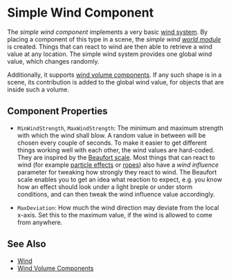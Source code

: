 # Simple Wind Component

The *simple wind component* implements a very basic [wind system](wind.md). By placing a component of this type in a scene, the *simple wind [world module](../runtime/world/world-modules.md)* is created. Things that can react to wind are then able to retrieve a wind value at any location. The simple wind system provides one global wind value, which changes randomly.

Additionally, it supports [wind volume components](wind-volume-components.md). If any such shape is in a scene, its contribution is added to the global wind value, for objects that are inside such a volume.

## Component Properties

* `MinWindStrength`, `MaxWindStrength`: The minimum and maximum strength with which the wind shall blow. A random value in between will be chosen every couple of seconds. To make it easier to get different things working well with each other, the wind values are hard-coded. They are inspired by the [Beaufort scale](https://en.wikipedia.org/wiki/Beaufort_scale). Most things that can react to wind (for example [particle effects](particle-effects/particle-effects-overview.md) or [ropes](fake-rope-component.md)) also have a *wind influence* parameter for tweaking how strongly they react to wind. The Beaufort scale enables you to get an idea what reaction to expect, e.g. you know how an effect should look under a light breple or under storm conditions, and can then tweak the wind influence value accordingly.

* `MaxDeviation`: How much the wind direction may deviate from the local x-axis. Set this to the maximum value, if the wind is allowed to come from anywhere.

## See Also

* [Wind](wind.md)
* [Wind Volume Components](wind-volume-components.md)
